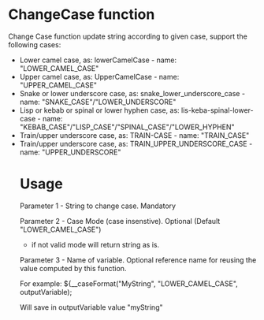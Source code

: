# ChangeCase function 

Change Case function update string according to given case, support the following cases:
<ul>
  <li>
Lower camel case, as: lowerCamelCase - name: "LOWER_CAMEL_CASE"
</li>
  <li>
Upper camel case, as: UpperCamelCase - name: "UPPER_CAMEL_CASE"
</li>
  <li>
Snake or lower underscore case, as: snake_lower_underscore_case - name: "SNAKE_CASE"/"LOWER_UNDERSCORE"
</li>
  <li>
Lisp or kebab or spinal or lower hyphen case, as: lis-keba-spinal-lower-case - name: "KEBAB_CASE"/"LISP_CASE"/"SPINAL_CASE"/"LOWER_HYPHEN"
</li>
  
  <li>
Train/upper underscore case, as: TRAIN-CASE - name: "TRAIN_CASE"
</li>
  <li>
Train/upper underscore case, as: TRAIN_UPPER_UNDERSCORE_CASE - name: "UPPER_UNDERSCORE"
</li>

# Usage

Parameter 1 - String to change case. Mandatory

Parameter 2 - Case Mode (case insenstive). Optional (Default "LOWER_CAMEL_CASE") 

- if not valid mode will return string as is.

Parameter 3 - Name of variable. Optional reference name for reusing the value computed by this function.

For example: ${__caseFormat("MyString", "LOWER_CAMEL_CASE", outputVariable);

Will save in outputVariable value "myString"
